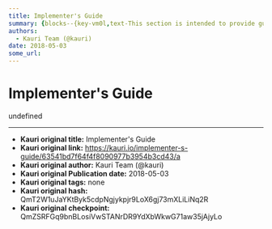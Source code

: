 ```yaml
---
title: Implementer's Guide
summary: {blocks--{key-vm0l,text-This section is intended to provide guidance for anyone wanting to implement tools and applications that use ENS, or custom resolvers within ENS.,type-unstyled,depth-0,inlineStyleRanges-,entityRanges-,data-{}},{key-ae3ao,text-Writing a resolver,type-header-two,depth-0,inlineStyleRanges-,entityRanges-,data-{}},{key-askor,text-Resolvers are specified in EIP137. A resolver must implement the following method-,type-unstyled,depth-0,inlineStyleRanges-,entityRanges--{offset-27,
authors:
  - Kauri Team (@kauri)
date: 2018-05-03
some_url: 
---
```


# Implementer's Guide


undefined


---

- **Kauri original title:** Implementer's Guide
- **Kauri original link:** https://kauri.io/implementer-s-guide/63541bd7f64f4f8090977b3954b3cd43/a
- **Kauri original author:** Kauri Team (@kauri)
- **Kauri original Publication date:** 2018-05-03
- **Kauri original tags:** none
- **Kauri original hash:** QmT2W1uJaYKtByk5cdpNgjykpjr9LoX6gj73mXLiLiNq2R
- **Kauri original checkpoint:** QmZSRFGq9bnBLosiVwSTANrDR9YdXbWkwG71aw35jAjyLo



